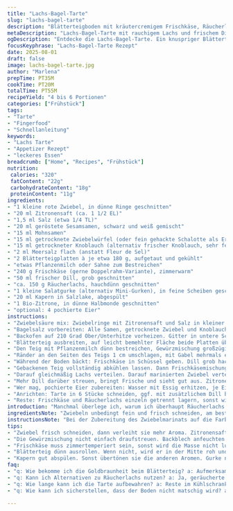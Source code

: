 ```yaml
---
title: "Lachs-Bagel-Tarte"
slug: "lachs-bagel-tarte"
description: "Blätterteigboden mit kräutercremigem Frischkäse, Räucherlachs, knackigem Gurkensalat, säuerlichem Kapern- und Zwiebeltopping, verfeinert mit hausgemachtem Bagelgewürz. Frische Aromen, knusprige Textur, optisch ansprechende Präsentation. Ei optional. Variation durch Radieschenscheiben und grob gehackte Minze. Ohne Nüsse, für 4 bis 6 Personen."
metaDescription: "Lachs-Bagel-Tarte mit rauchigem Lachs und frischem Dill. Knuspriger Blätterteig, cremiger Frischkäse – der perfekte Genuss für alle Feinschmecker"
ogDescription: "Entdecke die Lachs-Bagel-Tarte. Ein knuspriger Blätterteigboden, cremiger Frischkäse, Räucherlachs und knackiger Gurkensalat vereinen sich zu einem köstlichen Erlebnis"
focusKeyphrase: "Lachs-Bagel-Tarte Rezept"
date: 2025-08-01
draft: false
image: lachs-bagel-tarte.jpg
author: "Marlena"
prepTime: PT35M
cookTime: PT20M
totalTime: PT55M
recipeYield: "4 bis 6 Portionen"
categories: ["Frühstück"]
tags:
- "Tarte"
- "Fingerfood"
- "Schnellanleitung"
keywords:
- "Lachs Tarte"
- "Appetizer Rezept"
- "leckeres Essen"
breadcrumb: ["Home", "Recipes", "Frühstück"]
nutrition: 
 calories: "320"
 fatContent: "22g"
 carbohydrateContent: "18g"
 proteinContent: "11g"
ingredients:
- "1 kleine rote Zwiebel, in dünne Ringe geschnitten"
- "20 ml Zitronensaft (ca. 1 1/2 EL)"
- "1,5 ml Salz (etwa 1/4 TL)"
- "20 ml geröstete Sesamsamen, schwarz und weiß gemischt"
- "15 ml Mohnsamen"
- "15 ml getrocknete Zwiebelwürfel (oder fein gehackte Schalotte als Ersatz)"
- "15 ml getrockneter Knoblauch (alternativ frischer Knoblauch, sehr fein gehackt)"
- "2 ml Meersalz flach (anstatt Fleur de Sel)"
- "2 Blätterteigplatten à je etwa 180 g, aufgetaut und gekühlt"
- "etwas Pflanzenmilch oder Sahne zum Bestreichen"
- "240 g Frischkäse (gerne Doppelrahm-Variante), zimmerwarm"
- "50 ml frischer Dill, grob geschnitten"
- "ca. 150 g Räucherlachs, hauchdünn geschnitten"
- "1 kleine Salatgurke (alternativ Mini-Gurken), in feine Scheiben geschnitten"
- "20 ml Kapern in Salzlake, abgespült"
- "1 Bio-Zitrone, in dünne Halbmonde geschnitten"
- "optional: 4 pochierte Eier"
instructions:
- "Zwiebelsäure mix: Zwiebelringe mit Zitronensaft und Salz in kleiner Schüssel bewegen, mindestens 15 Minuten ziehen lassen, bis Farbe kräftig wird und scharf-säuerlicher Geruch sich entfaltet. Vor Verwendung gut abtropfen."
- "Bagelsalz vorbereiten: Alle Samen, getrocknete Zwiebel und Knoblauch vermengen mit Meersalz. Nicht pressen, sondern locker streuen lassen. Gut verschlossen hält Gewürz bis 3 Monate, gut zum Würzen von Brot oder Salaten."
- "Backofen auf 210 Grad Ober/Unterhitze vorheizen. Gitter in untere Schiene schieben, Backblech mit Backpapier oder Silikonmatte bereitstellen."
- "Blätterteig ausbreiten, auf leicht bemehlter Fläche beide Platten übereinander legen und mit Nudelholz zu ca. 38x26 cm rechteckig ausrollen. Dicke ungefähr 3 mm. Teig auf Blech legen."
- "Den Teig mit Pflanzenmilch dünn bestreichen, Gewürzmischung großzügig darüberstreuen, leicht andrücken mit Fingern oder Löffelrückseite. Teig wenden, so dass gewürzter Teil unten liegt."
- "Ränder an den Seiten des Teigs 1 cm umschlagen, mit Gabel mehrmals einstechen (sonst bläht sich der Boden auf). Im vorgeheizten Ofen ca. 20 Minuten backen, bis der Blätterteig goldbraun und knusprig ist. Einige Blasen sind okay, sie zeigen gute Schichtung an."
- "Während der Boden bäckt: Frischkäse in Schüssel geben. Dill grob hacken, zwei Drittel direkt unterheben, alles mit Rührgerät oder Handmixer cremig schlagen. Wichtig für Luftigkeit, keine Klumpen."
- "Gebackenen Teig vollständig abkühlen lassen. Dann Frischkäsemischung gleichmäßig auf dem Boden verteilen. Nicht zu dick, um nicht matschig zu werden."
- "Darauf gleichmäßig Lachs verteilen. Darauf marinierten Zwiebel verteilen, um süß-säuerliche Akzente. Dann Gurkenscheiben und Kapern darauf setzen – Kontraste zwischen salzig und frisch wichtig."
- "Mehr Dill darüber streuen, bringt Frische und sieht gut aus. Zitrone zum Servieren als Deko bereitstellen."
- "Wer mag, pochierte Eier zubereiten: Wasser mit Essig erhitzen, je Ei 3–4 Minuten sanft ziehen lassen. Vorsichtig auf Teller neben die Tarte legen – die noch warme Textur passt gut zum kühlen Belag."
- "Anrichten: Tarte in 6 Stücke schneiden, ggf. mit zusätzlichem Dill bestreuen. Mit Zitronenscheiben und pochiertem Ei servieren."
- "Reste: Frischkäse und Räucherlachs einzeln getrennt lagern, sonst wird die Tarte schnell feucht. Blätterteigkruste verliert sonst Knusprigkeit."
introduction: "Manchmal überlege ich, warum ich überhaupt Räucherlachs mit Bagelgewürz kombiniere. Nach ein paar Malen mit zu viel Salz oder trockenen Böden war klar: Balance ist jetzt das Gebot. Der Trick mit dem Wenden des gewürzten Teigs nach unten habe ich durch Zufall entdeckt; die Aromen beim Backen gehen nicht verloren, und die Oberfläche des Teigs bleibt feucht genug zum Auftragen. Zwiebelmarinade ist kein Beiwerk, sondern ein Flavor-Game-Changer. Sie wird richtig schön durchscheinend und sauer, hebt die Schärfe auf. Die Kombination aus knackigem Gurkenscheiben und leicht salzigen Kapern gibt eine interessante Textur. Wer das mal anderes probieren will: Statt Dill Minze oder Schnittlauch, sorgt für Frische ohne Kräuterklischee. Für mich ist das auch so ein Rezept, das ich bei Gästen gerne Nicht-Köchen als leicht kompliziert verkauft habe, um dann umso mehr Eindruck zu schinden. Beim Aufwärmen verliert die Tarte übrigens viel an Textur. Besser frisch genießen. Hatte mal einen Gast, der meinte, wir könnten doch alles vorbereiten – nope, der Blätterteig lebt von Frische und Timing. So eine Tarte ist nicht nur Essen, sondern Stimmung am Tisch."
ingredientsNote: "Zwiebeln unbedingt fein und frisch schneiden, am besten knapp vor der Zubereitung, dann ziehen sie besser. Zitronensaft frisch gepresst, keine Flasche; sonst wird das Aroma zu spröde. Die Samen in der Gewürzmischung lassen sich durch alternative Saaten wie Mohn durch Schwarzkümmel ersetzen, wirkt erdig und leicht bitter, wenn gewürzt. Getrocknete Zwiebel und Knoblauch haben zwar Geschmack, sind aber nie so aromatisch wie frisch; also Menge je nach Vorliebe anpassen. Blätterteig am besten kalt verarbeiten, sonst wird er klebrig und reißt. Frischkäse zimmertemperiert, sonst wird das Mixen zäh. Dill fein hacken für mehr Aroma – ganze Zweigspitzen oben drauf, sieht aus und schmeckt frisch. Gurke darf nicht zu dick geschnitten sein, sonst wird es zu saftig und matschig. Kapern sollten gut abgespült werden, sonst dominieren sie zu stark. Zitronen auf jeden Fall bio, da Schale im Mund bleiben kann nach dem Verzehr. Eier nur frisch, sonst platzt das pochierte Ei nicht so gut."
instructionsNote: "Bei der Zubereitung des Zwiebelmarinats auf die Farbe achten – richtig rot wird sie durch die Säure und die Wartezeit. Wer es milder mag, kann weniger Salz nehmen. Das Bagelgewürz nicht einfach über die Milch streuen, besser das Backblech vorher etwas anfeuchten (nicht nass), dann hält die Mischung besser. Teig wenden ist ein kleiner Trick, damit die Gewürze intensiv ins Gebäck einziehen, nicht verbrennen. Randumschlag unbedingt machen, sonst zieht der Teig unkontrolliert Blasen und reißt. Backzeit variiert mit Ofen – fast immer besser auf Farbe zu achten. Ein goldbrauner Blätterteig klingt zwar schön, aber die Farbe und das Gefühl beim Drücken sind sicherer. Frischkäse am besten mit Rührgerät kräftig arbeiten, sonst wird die Masse nicht luftig, für mich einer der häufigsten Fehler bei Gästen. Belag erst ganz zuletzt auftragen, sonst wird der Boden matschig. Pochierte Eier bekommen eine wunderbare cremige Konsistenz, wenn das Wasser nur sanft wallt, nicht kocht. Man kann sie auch weglassen, dann schneller servieren und die Tarte bleibt knackig. Reste am besten nicht zu lange lagern, sonst wird der Blätterteig zäh und der Belag weich."
tips:
- "Zwiebel frisch schneiden, dann verleiht sie mehr Aroma. Zitronensaft frisch pressen. Keine Flasche verwenden. Zu viel säuerlich, und alles wirkt schlaff."
- "Die Gewürzmischung nicht einfach draufstreuen. Backblech anfeuchten. Hitze im Ofen ist entscheidend. Zu viel Feuchtigkeit lässt es matschig werden."
- "Frischkäse muss zimmertemperiert sein, sonst wird die Masse nicht luftig. Das Mixen kann auch zum Geklumpe führen. Vielleicht mal kräftig mit der Maschine arbeiten."
- "Blätterteig dünn ausrollen. Wenn nicht, wird er in der Mitte roh und an den Rändern zu dick. Fühl mit deinem Druck beim Drücken auf den Teig."
- "Kapern gut abspülen. Sonst übertönen sie die anderen Aromen. Gurke nicht dick schneiden. Halte sie einfach. Das bringt Frische zur Creme."
faq:
- "q: Wie bekomme ich die Goldbraunheit beim Blätterteig? a: Aufmerksamkeit auf die Farbe legen. Auf keinen Fall übersehen. Blätterteig sollte knusprig sein und gleichtzeitig weich."
- "q: Kann ich Alternativen zu Räucherlachs nutzen? a: Ja, geräucherte Hähnchenbrust wäre gut. Oder gegrillte Auberginen. Die Gewürze passen dazu. Aber dann bleibt die Richtung anders."
- "q: Wie lange kann ich die Tarte aufbewahren? a: Reste im Kühlschrank lagern. Am besten nicht länger als zwei Tage. Der Blätterteig wird schnell weich."
- "q: Wie kann ich sicherstellen, dass der Boden nicht matschig wird? a: Frischkäse erst nach dem Abkühlen auftragen. Ansonsten wird alles matschig. Geduld lohnt sich."

---
```

